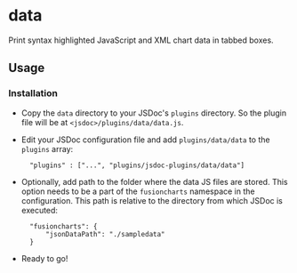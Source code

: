 # data

Print syntax highlighted JavaScript and XML chart data in tabbed boxes.

## Usage

### Installation

* Copy the `data` directory to your JSDoc's `plugins` directory. So the plugin file will be at `<jsdoc>/plugins/data/data.js`.

* Edit your JSDoc configuration file and add `plugins/data/data` to the `plugins` array:

        "plugins" : ["...", "plugins/jsdoc-plugins/data/data"]

* Optionally, add path to the folder where the data JS files are stored. This option needs to be a part of the `fusioncharts` namespace in the configuration. This path is relative to the directory from which JSDoc is executed:

        "fusioncharts": {
            "jsonDataPath": "./sampledata"
        }

* Ready to go!
